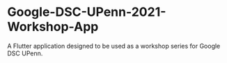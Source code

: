 # Google-DSC-UPenn-2021-Workshop-App
A Flutter application designed to be used as a workshop series for Google DSC UPenn.

